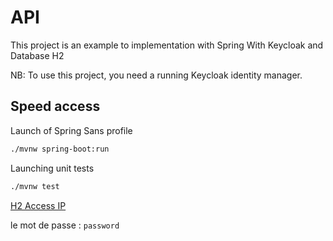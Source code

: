 # API

This project is an example to implementation with Spring With Keycloak and Database H2

NB: To use this project, you need a running Keycloak identity manager.

## Speed access

Launch of Spring Sans profile

````bash
./mvnw spring-boot:run
````

Launching unit tests

````bash
./mvnw test
````

[H2 Access IP](http://localhost:8080/h2-console)

le mot de passe : ``password``